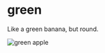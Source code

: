 green
=====

Like a green banana, but round.

![green apple](http://upload.wikimedia.org/wikipedia/commons/5/55/GreenApple.png)
